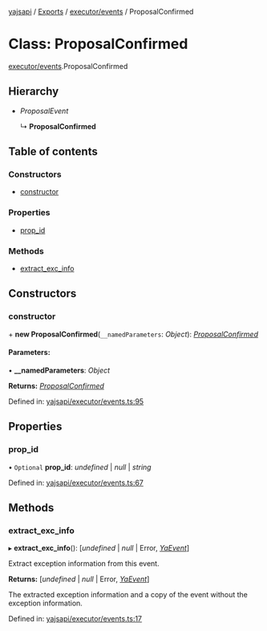 [yajsapi](../README.md) / [Exports](../modules.md) / [executor/events](../modules/executor_events.md) / ProposalConfirmed

# Class: ProposalConfirmed

[executor/events](../modules/executor_events.md).ProposalConfirmed

## Hierarchy

* *ProposalEvent*

  ↳ **ProposalConfirmed**

## Table of contents

### Constructors

- [constructor](executor_events.proposalconfirmed.md#constructor)

### Properties

- [prop\_id](executor_events.proposalconfirmed.md#prop_id)

### Methods

- [extract\_exc\_info](executor_events.proposalconfirmed.md#extract_exc_info)

## Constructors

### constructor

\+ **new ProposalConfirmed**(`__namedParameters`: *Object*): [*ProposalConfirmed*](executor_events.proposalconfirmed.md)

#### Parameters:

• **__namedParameters**: *Object*

**Returns:** [*ProposalConfirmed*](executor_events.proposalconfirmed.md)

Defined in: [yajsapi/executor/events.ts:95](https://github.com/golemfactory/yajsapi/blob/289a25a/yajsapi/executor/events.ts#L95)

## Properties

### prop\_id

• `Optional` **prop\_id**: *undefined* \| *null* \| *string*

Defined in: [yajsapi/executor/events.ts:67](https://github.com/golemfactory/yajsapi/blob/289a25a/yajsapi/executor/events.ts#L67)

## Methods

### extract\_exc\_info

▸ **extract_exc_info**(): [*undefined* \| *null* \| Error, [*YaEvent*](executor_events.yaevent.md)]

Extract exception information from this event.

**Returns:** [*undefined* \| *null* \| Error, [*YaEvent*](executor_events.yaevent.md)]

The extracted exception information and a copy of the event without the exception information.

Defined in: [yajsapi/executor/events.ts:17](https://github.com/golemfactory/yajsapi/blob/289a25a/yajsapi/executor/events.ts#L17)
